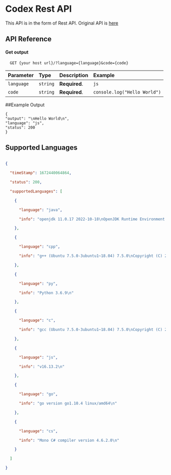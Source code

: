 
# Codex Rest API
This API is in the form of Rest API. Original API is [here](https://github.com/Jaagrav/CodeX)


## API Reference

#### Get output

```https
  GET {your host url}/?language={language}&code={code}
```

| Parameter | Type     | Description                |Example|
| :-------- | :------- | :------------------------- |:------------------------- |
| `language` | `string` | **Required**. |`js`|
| `code` | `string` | **Required**. |`console.log("Hello World")`|

 ##Example Output
 ```http
 {
"output": "\nHello World\n",
"language": "js",
"status": 200
}
 ```

## Supported Languages 



```json

{

  "timeStamp": 1672440064864,

  "status": 200,

  "supportedLanguages": [

    {

      "language": "java",

      "info": "openjdk 11.0.17 2022-10-18\nOpenJDK Runtime Environment (build 11.0.17+8-post-Ubuntu-1ubuntu218.04)\nOpenJDK 64-Bit Server VM (build 11.0.17+8-post-Ubuntu-1ubuntu218.04, mixed mode, sharing)\n"

    },

    {

      "language": "cpp",

      "info": "g++ (Ubuntu 7.5.0-3ubuntu1~18.04) 7.5.0\nCopyright (C) 2017 Free Software Foundation, Inc.\nThis is free software; see the source for copying conditions.  There is NO\nwarranty; not even for MERCHANTABILITY or FITNESS FOR A PARTICULAR PURPOSE.\n\n"

    },

    {

      "language": "py",

      "info": "Python 3.6.9\n"

    },

    {

      "language": "c",

      "info": "gcc (Ubuntu 7.5.0-3ubuntu1~18.04) 7.5.0\nCopyright (C) 2017 Free Software Foundation, Inc.\nThis is free software; see the source for copying conditions.  There is NO\nwarranty; not even for MERCHANTABILITY or FITNESS FOR A PARTICULAR PURPOSE.\n\n"

    },

    {

      "language": "js",

      "info": "v16.13.2\n"

    },

    {

      "language": "go",

      "info": "go version go1.10.4 linux/amd64\n"

    },

    {

      "language": "cs",

      "info": "Mono C# compiler version 4.6.2.0\n"

    }

  ]

}

```
